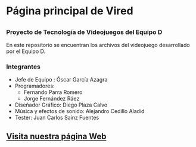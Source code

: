 # Página principal de Vired
## 
### Proyecto de Tecnología de Videojuegos del Equipo D
En este repositorio se encuentran los archivos del videojuego desarrollado por el Equipo D.
### Integrantes
- Jefe de Equipo : Óscar García Azagra
- Programadores:
    - Fernando Parra Romero
    - Jorge Fernández Ráez
- Diseñador Gráfico: Diego Plaza Calvo
- Música y efectos de sonido: Alejandro Cedillo Aladid
- Tester: Juan Carlos Sainz Fuentes
## [Visita nuestra página Web](https://azagraoscar.github.io/vired/)